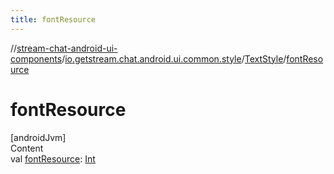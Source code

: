 ```yaml
---
title: fontResource
---
```

//[stream-chat-android-ui-components](../../../index.md)/[io.getstream.chat.android.ui.common.style](../index.md)/[TextStyle](index.md)/[fontResource](fontResource.md)



# fontResource  
[androidJvm]  
Content  
val [fontResource](fontResource.md): [Int](https://kotlinlang.org/api/latest/jvm/stdlib/kotlin/-int/index.html)  



